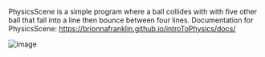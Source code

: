 PhysicsScene is a simple program where a ball collides with with five other ball that fall into a line then bounce between four lines.
Documentation for PhysicsScene:
https://brionnafranklin.github.io/introToPhysics/docs/

![image](https://user-images.githubusercontent.com/54289307/124168041-370e3a80-da6a-11eb-8fe1-9702107f1ffc.png)
